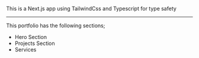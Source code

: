 This is a Next.js app using TailwindCss and Typescript for type safety

---
This portfolio has the following sections;

- Hero Section
- Projects Section
- Services
